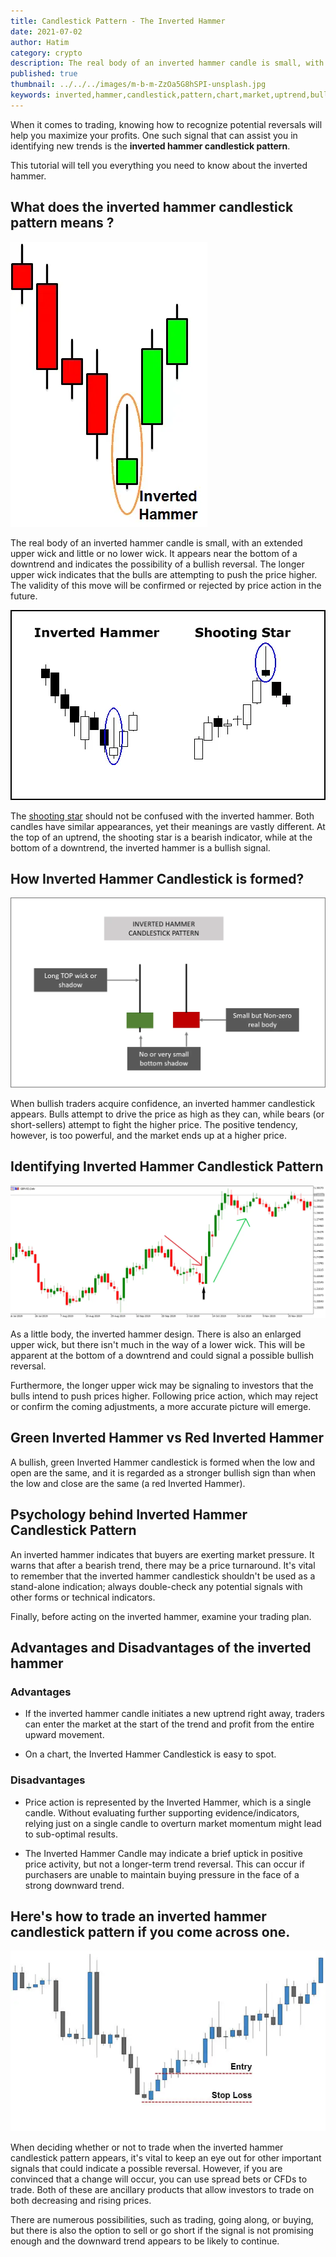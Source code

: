 ```yaml
---
title: Candlestick Pattern - The Inverted Hammer
date: 2021-07-02
author: Hatim
category: crypto
description: The real body of an inverted hammer candle is small, with an extended upper wick and little or no lower wick. It appears near the bottom of a downtrend and indicates the possibility of a bullish reversal. The validity of this move will be confirmed or rejected by price action in the future.
published: true
thumbnail: ../../../images/m-b-m-ZzOa5G8hSPI-unsplash.jpg
keywords: inverted,hammer,candlestick,pattern,chart,market,uptrend,bullish,meaning,reversal,indicate,forex,crypto,trade,trading,traders,techinal,analysis,means,shooting,star,market,shadow,body,real,lower,upper,low,high,lower,higher
---
```


When it comes to trading, knowing how to recognize potential reversals will help you maximize your profits. One such signal that can assist you in identifying new trends is the **inverted hammer candlestick pattern**.

This tutorial will tell you everything you need to know about the inverted hammer.

## What does the inverted hammer candlestick pattern means ?

![Inverted Hammer](./inverted-hammer.webp "Image Source hitandruncandlestick")

The real body of an inverted hammer candle is small, with an extended upper wick and little or no lower wick. It appears near the bottom of a downtrend and indicates the possibility of a bullish reversal. The longer upper wick indicates that the bulls are attempting to push the price higher. The validity of this move will be confirmed or rejected by price action in the future.

![Inverted Hammer and Shooting Star](./inverted-shooting-star.webp)

The [shooting star](https://anothertechs.com/crypto/shooting-star/) should not be confused with the inverted hammer.
Both candles have similar appearances, yet their meanings are vastly different. At the top of an uptrend, the shooting star is a bearish indicator, while at the bottom of a downtrend, the inverted hammer is a bullish signal.

## How Inverted Hammer Candlestick is formed?

![Inverted Hammer Candlestick](./inverted-candles.webp "Image Source thetradingresource")

When bullish traders acquire confidence, an inverted hammer candlestick appears. Bulls attempt to drive the price as high as they can, while bears (or short-sellers) attempt to fight the higher price.
The positive tendency, however, is too powerful, and the market ends up at a higher price.

## Identifying Inverted Hammer Candlestick Pattern

![Identifying Inverted Hammer](./identifying-inverted-hammer.webp "Image Source fxdayjob")

As a little body, the inverted hammer design. There is also an enlarged upper wick, but there isn't much in the way of a lower wick. This will be apparent at the bottom of a downtrend and could signal a possible bullish reversal.

Furthermore, the longer upper wick may be signaling to investors that the bulls intend to push prices higher. Following price action, which may reject or confirm the coming adjustments, a more accurate picture will emerge.

## Green Inverted Hammer vs Red Inverted Hammer

A bullish, green Inverted Hammer candlestick is formed when the low and open are the same, and it is regarded as a stronger bullish sign than when the low and close are the same (a red Inverted Hammer).

## Psychology behind Inverted Hammer Candlestick Pattern

An inverted hammer indicates that buyers are exerting market pressure.
It warns that after a bearish trend, there may be a price turnaround.
It's vital to remember that the inverted hammer candlestick shouldn't be used as a stand-alone indication; always double-check any potential signals with other forms or technical indicators.

Finally, before acting on the inverted hammer, examine your trading plan.

## Advantages and Disadvantages of the inverted hammer

### Advantages

- If the inverted hammer candle initiates a new uptrend right away, traders can enter the market at the start of the trend and profit from the entire upward movement.

- On a chart, the Inverted Hammer Candlestick is easy to spot.

### Disadvantages

- Price action is represented by the Inverted Hammer, which is a single candle. Without evaluating further supporting evidence/indicators, relying just on a single candle to overturn market momentum might lead to sub-optimal results.

- The Inverted Hammer Candle may indicate a brief uptick in positive price activity, but not a longer-term trend reversal. This can occur if purchasers are unable to maintain buying pressure in the face of a strong downward trend.

## Here's how to trade an inverted hammer candlestick pattern if you come across one.

![Trading Iverted Hammer](./trading-in-inverted-hammer.webp "Image Source fxdayjob")

When deciding whether or not to trade when the inverted hammer candlestick pattern appears, it's vital to keep an eye out for other important signals that could indicate a possible reversal. However, if you are convinced that a change will occur, you can use spread bets or CFDs to trade. Both of these are ancillary products that allow investors to trade on both decreasing and rising prices.

There are numerous possibilities, such as trading, going along, or buying, but there is also the option to sell or go short if the signal is not promising enough and the downward trend appears to be likely to continue.
